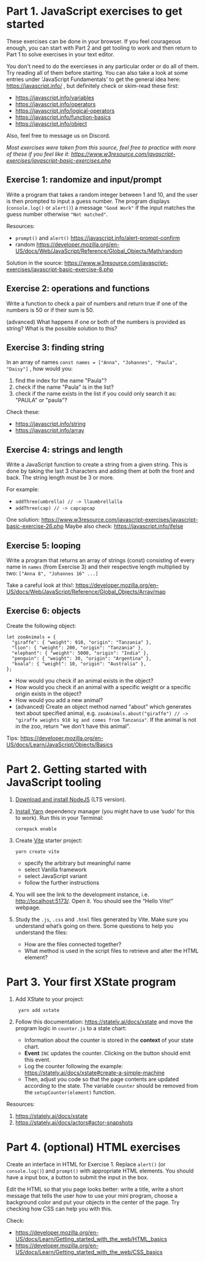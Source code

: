 # Part 1. JavaScript exercises to get started

These exercises can be done in your browser. If you feel courageous
enough, you can start with Part 2 and get tooling to work and then
return to Part 1 to solve exercises in your text editor.

You don't need to do the exercieses in any particular order or do all
of them. Try reading all of them before starting.  You can also take a
look at some entries under 'JavaScript Fundamentals' to get the
general idea here: https://javascript.info/ , but definitely check or
skim-read these first:

- https://javascript.info/variables
- https://javascript.info/operators
- https://javascript.info/logical-operators
- https://javascript.info/function-basics
- https://javascript.info/object

Also, feel free to message us on Discord.

*Most exercises were taken from this source, feel free to practice
with more of these if you feel like it:
https://www.w3resource.com/javascript-exercises/javascript-basic-exercises.php*


## Exercise 1: randomize and input/prompt

Write a program that takes a random integer between 1 and 10, and the user is then prompted to input a guess number. The
program displays (`console.log()` or `alert()`) a message `"Good Work"` if the input matches the guess
number otherwise `"Not matched"`.

Resources: 
- `prompt()` and `alert()` https://javascript.info/alert-prompt-confirm
- random https://developer.mozilla.org/en-US/docs/Web/JavaScript/Reference/Global_Objects/Math/random

Solution in the source:
https://www.w3resource.com/javascript-exercises/javascript-basic-exercise-8.php
    
## Exercise 2: operations and functions

Write a function to check a pair of numbers and return true if one of
the numbers is 50 or if their sum is 50.

(advanced) What happens if one or both of the numbers is provided as string? What
is the possible solution to this?

## Exercise 3: finding string
In an array of names `const names = ["Anna", "Johannes", "Paula",
"Daisy"]` , how would you:
1. find the index for the name "Paula"?
2. check if the name "Paula" is in the list?
3. check if the name exists in the list if you could only search it
as: "PAULA" or "paula"?

Check these: 
- https://javascript.info/string
- https://javascript.info/array

## Exercise 4: strings and length

Write a JavaScript function to create a string from a given
string. This is done by taking the last 3 characters and adding them
at both the front and back. The string length must be 3 or more.  

For example: 
- `addThree(umbrella) // -> llaumbrellalla`
- `addThree(cap) // -> capcapcap`

One solution:
https://www.w3resource.com/javascript-exercises/javascript-basic-exercise-26.php
Maybe also check: https://javascript.info/ifelse

## Exercise 5: looping
Write a program that returns an array of strings (const) consisting of
every name in `names` (from Exercise 3) and their respective length
multiplied by two: `["Anna 8", "Johannes 16" ...]`

Take a careful look at this!: https://developer.mozilla.org/en-US/docs/Web/JavaScript/Reference/Global_Objects/Array/map

## Exercise 6: objects
Create the following object: 

    let zooAnimals = {
      "giraffe": { "weight": 910, "origin": "Tanzania" },
      "lion": { "weight": 200, "origin": "Tanzania" },
      "elephant": { "weight": 5000, "origin": "India" },
      "penguin": { "weight": 30, "origin": "Argentina" },
      "koala": { "weight": 10, "origin": "Australia" },
    };

- How would you check if an animal exists in the object? 
- How would you check if an animal with a specific weight or a
  specific origin exists in the object?
- How would you add a new animal?
- (advanced) Create an object method named "about" which generates
  text about specified animal, e.g. `zooAnimals.about("giraffe") // ->
  "giraffe weights 910 kg and comes from Tanzania"`. If the animal is
  not in the zoo, return "we don't have this animal".

Tips: https://developer.mozilla.org/en-US/docs/Learn/JavaScript/Objects/Basics

# Part 2. Getting started with JavaScript tooling
1.  [Download and install NodeJS](https://nodejs.org/en/download/) (LTS version).
2.  [Install Yarn](https://yarnpkg.com/getting-started/install) dependency manager (you might have to use &rsquo;sudo&rsquo; for
    this to work). Run this in your Terminal:
    
        corepack enable

3.  Create [Vite](https://vitejs.dev/) starter project:
    
        yarn create vite
    
    -   specify the arbitrary but meaningful name
    -   select Vanilla framework
    -   select JavaScript variant
    -   follow the further instructions
4.  You will see the link to the development instance,
    i.e. <http://localhost:5173/>. Open it. You should see the &ldquo;Hello
    Vite!&rdquo; webpage.
5.  Study the `.js`, `.css` and `.html` files generated by Vite. Make
    sure you understand what&rsquo;s going on there. Some questions to
    help you understand the files:
    - How are the files connected together? 
    - What method is used in the script files to retrieve and alter the
      HTML element?
      
      
# Part 3. Your first XState program
1. Add XState to your project:
    
        yarn add xstate
     
2. Follow this documentation: https://stately.ai/docs/xstate and
   move the program logic in `counter.js` to a state chart:
   - Information about the counter is stored in the **context** of
     your state chart.
   - **Event** `INC` updates the counter. Clicking on the button should
     emit this event.
   - Log the counter following the example:
     https://stately.ai/docs/xstate#create-a-simple-machine
   - Then, adjust you code so that the page contents are updated
     according to the state. The variable `counter` should be removed
     from the `setupCounter(element)` function.
     
Resources:
1. https://stately.ai/docs/xstate
2. https://stately.ai/docs/actors#actor-snapshots

# Part 4. (optional) HTML exercises

Create an interface in HTML for Exercise 1. Replace `alert()` (or
`console.log()`) and `prompt()` with appropriate HTML elements. You
should have a input box,  a button to submit the input in the
box.

Edit the HTML so that you page looks better: write a title, write a
short message that tells the user how to use your mini program, choose
a background color and put your objects in the center of the page.
Try checking how CSS can help you with this.

Check:
- https://developer.mozilla.org/en-US/docs/Learn/Getting_started_with_the_web/HTML_basics
- https://developer.mozilla.org/en-US/docs/Learn/Getting_started_with_the_web/CSS_basics

